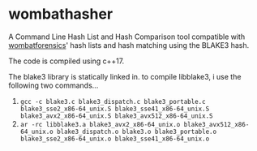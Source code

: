 # wombathasher
A Command Line Hash List and Hash Comparison tool compatible with [wombatforensics](https://github.com/pjrinaldi/wombatforensics)' hash lists and hash matching using the BLAKE3 hash.

The code is compiled using c++17.

The blake3 library is statically linked in. to compile libblake3, i use the following two commands...

1. `gcc -c blake3.c blake3_dispatch.c blake3_portable.c blake3_sse2_x86-64_unix.S blake3_sse41_x86-64_unix.S blake3_avx2_x86-64_unix.S blake3_avx512_x86-64_unix.S`
2. `ar -rc libblake3.a blake3_avx2_x86-64_unix.o blake3_avx512_x86-64_unix.o blake3_dispatch.o blake3.o blake3_portable.o blake3_sse2_x86-64_unix.o blake3_sse41_x86-64_unix.o`
